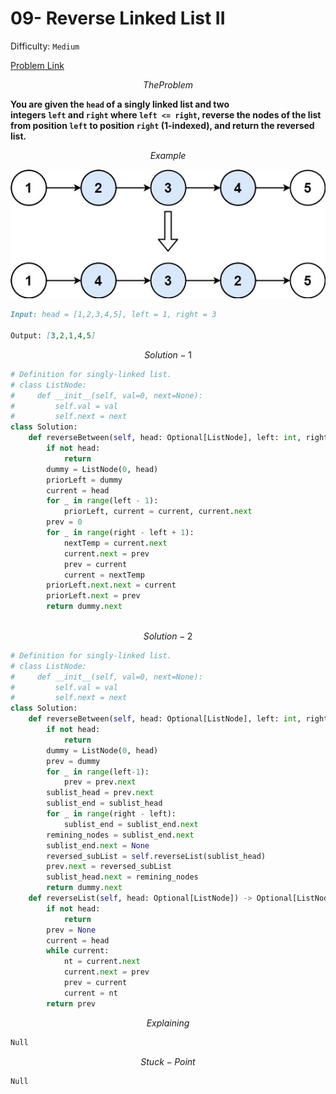 # 09- Reverse Linked List II

Difficulty: `Medium`

[Problem Link](https://neetcode.io/problems/reverse-linked-list-ii?list=neetcode250)

$$
The Problem
$$

**You are given the `head` of a singly linked list and two integers `left` and `right` where `left <= right`, reverse the nodes of the list from position `left` to position `right` (1-indexed), and return the reversed list.**

$$
Example
$$

![](image/image3.png)

```markdown
Input: head = [1,2,3,4,5], left = 1, right = 3

Output: [3,2,1,4,5]
```

$$
Solution-1
$$

```python
# Definition for singly-linked list.
# class ListNode:
#     def __init__(self, val=0, next=None):
#         self.val = val
#         self.next = next
class Solution:
    def reverseBetween(self, head: Optional[ListNode], left: int, right: int) -> Optional[ListNode]:
        if not head:
            return
        dummy = ListNode(0, head) 
        priorLeft = dummy
        current = head
        for _ in range(left - 1):
            priorLeft, current = current, current.next
        prev = 0
        for _ in range(right - left + 1):
            nextTemp = current.next
            current.next = prev
            prev = current
            current = nextTemp
        priorLeft.next.next = current
        priorLeft.next = prev
        return dummy.next 
        
```

$$
Solution-2
$$

```python
# Definition for singly-linked list.
# class ListNode:
#     def __init__(self, val=0, next=None):
#         self.val = val
#         self.next = next
class Solution:
    def reverseBetween(self, head: Optional[ListNode], left: int, right: int) -> Optional[ListNode]:
        if not head:
            return
        dummy = ListNode(0, head)
        prev = dummy
        for _ in range(left-1):
            prev = prev.next
        sublist_head = prev.next
        sublist_end = sublist_head
        for _ in range(right - left):
            sublist_end = sublist_end.next
        remining_nodes = sublist_end.next
        sublist_end.next = None
        reversed_subList = self.reverseList(sublist_head)
        prev.next = reversed_subList
        sublist_head.next = remining_nodes
        return dummy.next
    def reverseList(self, head: Optional[ListNode]) -> Optional[ListNode]:
        if not head:
            return
        prev = None
        current = head
        while current:
            nt = current.next
            current.next = prev
            prev = current
            current = nt
        return prev
```

$$
Explaining
$$

```markdown
Null
```

$$
Stuck-Point
$$

```markdown
Null
```